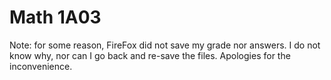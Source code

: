 # Math 1A03

Note: for some reason, FireFox did not save my grade nor answers. I do not know why, nor can I go back and re-save the files. Apologies for the inconvenience.
